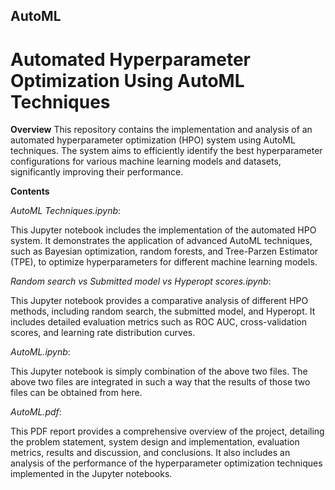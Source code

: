 ## AutoML

<h1> Automated Hyperparameter Optimization Using AutoML Techniques </h1>

**Overview**
This repository contains the implementation and analysis of an automated hyperparameter optimization (HPO) system using AutoML techniques. The system aims to efficiently identify the best hyperparameter configurations for various machine learning models and datasets, significantly improving their performance.

**Contents**

*AutoML Techniques.ipynb*:

This Jupyter notebook includes the implementation of the automated HPO system. It demonstrates the application of advanced AutoML techniques, such as Bayesian optimization, random forests, and Tree-Parzen Estimator (TPE), to optimize hyperparameters for different machine learning models.

*Random search vs Submitted model vs Hyperopt scores.ipynb*:

This Jupyter notebook provides a comparative analysis of different HPO methods, including random search, the submitted model, and Hyperopt. It includes detailed evaluation metrics such as ROC AUC, cross-validation scores, and learning rate distribution curves.

*AutoML.ipynb*:

This Jupyter notebook is simply combination of the above two files. The above two files are integrated in such a way that the results of those two files can be obtained from here.

*AutoML.pdf*: 

This PDF report provides a comprehensive overview of the project, detailing the problem statement, system design and implementation, evaluation metrics, results and discussion, and conclusions. It also includes an analysis of the performance of the hyperparameter optimization techniques implemented in the Jupyter notebooks.
